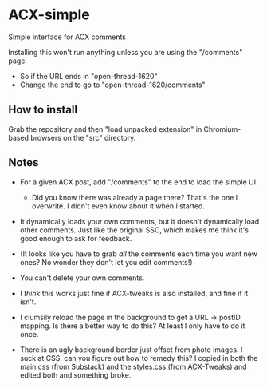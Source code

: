 # ACX-simple

Simple interface for ACX comments

Installing this won't run anything unless you are using the "/comments" page.

* So if the URL ends in "open-thread-1620"
* Change the end to go to "open-thread-1620/comments"

## How to install

Grab the repository and then "load unpacked extension" in Chromium-based browsers on the "src" directory.

## Notes

* For a given ACX post, add "/comments" to the end to load the simple UI.
  * Did you know there was already a page there? That's the one I overwrite. I didn't even know about it when I started.

* It dynamically loads your own comments, but it doesn't dynamically load other comments. Just like the original SSC, which makes me think it's good enough to ask for feedback.

* (It looks like you have to grab *all* the comments each time you want new ones? No wonder they don't let you edit comments!)

* You can't delete your own comments.

* I *think* this works just fine if ACX-tweaks is also installed, and fine if it isn't.

* I clumsily reload the page in the background to get a URL -> postID mapping. Is there a better way to do this? At least I only have to do it once.

* There is an ugly background border just offset from photo images. I suck at CSS; can you figure out how to remedy this? I copied in both the main.css (from Substack) and the styles.css (from ACX-Tweaks) and edited both and something broke.

